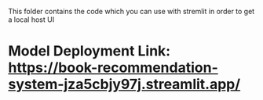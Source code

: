 This folder contains the code which you can use with stremlit in order to get a local host UI
# Model Deployment Link: https://book-recommendation-system-jza5cbjy97j.streamlit.app/
